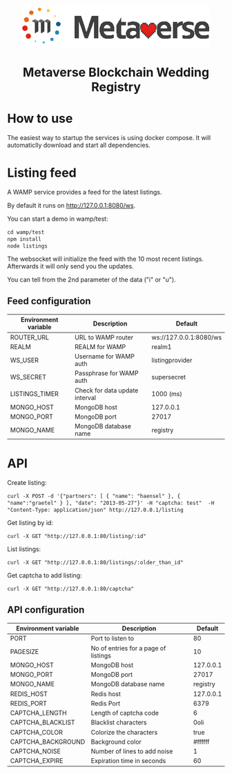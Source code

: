 <p align="center">
  <a href="https://www.mvs.org/">
    <img src="images/logo.png" alt="Metaverse">
  </a>
  <h1 align="center">Metaverse Blockchain Wedding Registry</h1>
</p>

# How to use
The easiest way to startup the services is using docker compose. It will automaticlly download and start all dependencies.

# Listing feed
A WAMP service provides a feed for the latest listings.

By default it runs on http://127.0.0.1:8080/ws.

You can start a demo in wamp/test:
```
cd wamp/test
npm install
node listings
```

The websocket will initialize the feed with the 10 most recent listings. Afterwards it will only send you the updates.

You can tell from the 2nd parameter of the data ("i" or "u").

## Feed configuration

| Environment variable | Description                    | Default                |
| ---                  | ---                            | ---                    |
| ROUTER_URL           | URL to WAMP router             | ws://127.0.0.1:8080/ws |
| REALM                | REALM for WAMP                 | realm1                 |
| WS_USER              | Username for WAMP auth         | listingprovider        |
| WS_SECRET            | Passphrase for WAMP auth       | supersecret            |
| LISTINGS_TIMER       | Check for data update interval | 1000 (ms)              |
| MONGO_HOST           | MongoDB host                   | 127.0.0.1              |
| MONGO_PORT           | MongoDB port                   | 27017                  |
| MONGO_NAME           | MongoDB database name          | registry                  |

# API
Create listing:
```
curl -X POST -d '{"partners": [ { "name": "haensel" }, { "name":"graetel" } ], "date": "2013-05-27"}' -H "captcha: test"  -H "Content-Type: application/json" http://127.0.0.1/listing
```
Get listing by id:
```
curl -X GET "http://127.0.0.1:80/listing/:id"
```
List listings:
```
curl -X GET "http://127.0.0.1:80/listings/:older_than_id"
```
Get captcha to add listing:
```
curl -X GET "http://127.0.0.1:80/captcha"
```

## API configuration

| Environment variable | Description                          |   Default |
| ---                  | ---                                  |       --- |
| PORT                 | Port to listen to                    |        80 |
| PAGESIZE             | No of entries for a page of listings |        10 |
| MONGO_HOST           | MongoDB host                         | 127.0.0.1 |
| MONGO_PORT           | MongoDB port                         |     27017 |
| MONGO_NAME           | MongoDB database name                |  registry |
| REDIS_HOST           | Redis host                           | 127.0.0.1 |
| REDIS_PORT           | Redis Port                           |      6379 |
| CAPTCHA_LENGTH       | Length of captcha code               |         6 |
| CAPTCHA_BLACKLIST    | Blacklist characters                 |      0oli |
| CAPTCHA_COLOR        | Colorize the characters              |      true |
| CAPTCHA_BACKGROUND   | Background color                     |   #ffffff |
| CAPTCHA_NOISE        | Number of lines to add noise         |         1 |
| CAPTCHA_EXPIRE       | Expiration time in seconds           |        60 |
